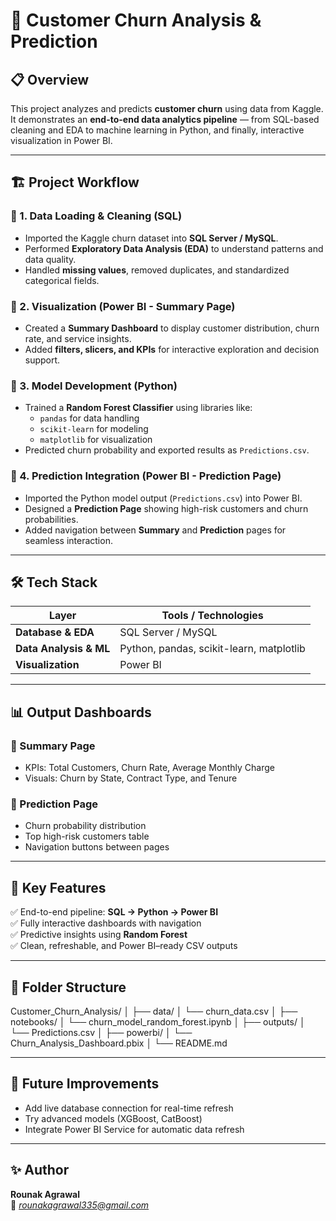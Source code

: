 # 🧠 Customer Churn Analysis & Prediction

## 📋 Overview  
This project analyzes and predicts **customer churn** using data from Kaggle.  
It demonstrates an **end-to-end data analytics pipeline** — from SQL-based cleaning and EDA to machine learning in Python, and finally, interactive visualization in Power BI.

---

## 🏗️ Project Workflow  

### 🔹 1. Data Loading & Cleaning (SQL)
- Imported the Kaggle churn dataset into **SQL Server / MySQL**.  
- Performed **Exploratory Data Analysis (EDA)** to understand patterns and data quality.  
- Handled **missing values**, removed duplicates, and standardized categorical fields.

### 🔹 2. Visualization (Power BI - Summary Page)
- Created a **Summary Dashboard** to display customer distribution, churn rate, and service insights.  
- Added **filters, slicers, and KPIs** for interactive exploration and decision support.  

### 🔹 3. Model Development (Python)
- Trained a **Random Forest Classifier** using libraries like:
  - `pandas` for data handling  
  - `scikit-learn` for modeling  
  - `matplotlib` for visualization  
- Predicted churn probability and exported results as `Predictions.csv`.  

### 🔹 4. Prediction Integration (Power BI - Prediction Page)
- Imported the Python model output (`Predictions.csv`) into Power BI.  
- Designed a **Prediction Page** showing high-risk customers and churn probabilities.  
- Added navigation between **Summary** and **Prediction** pages for seamless interaction.

---

## 🛠️ Tech Stack  

| Layer | Tools / Technologies |
|--------|-----------------------|
| **Database & EDA** | SQL Server / MySQL |
| **Data Analysis & ML** | Python, pandas, scikit-learn, matplotlib |
| **Visualization** | Power BI |

---

## 📊 Output Dashboards  

### 🔸 Summary Page
- KPIs: Total Customers, Churn Rate, Average Monthly Charge  
- Visuals: Churn by State, Contract Type, and Tenure  

### 🔸 Prediction Page
- Churn probability distribution  
- Top high-risk customers table  
- Navigation buttons between pages  

---

## 🚀 Key Features  
✅ End-to-end pipeline: **SQL → Python → Power BI**  
✅ Fully interactive dashboards with navigation  
✅ Predictive insights using **Random Forest**  
✅ Clean, refreshable, and Power BI–ready CSV outputs  

---

## 🧩 Folder Structure  
Customer_Churn_Analysis/
│
├── data/
│ └── churn_data.csv
│
├── notebooks/
│ └── churn_model_random_forest.ipynb
│
├── outputs/
│ └── Predictions.csv
│
├── powerbi/
│ └── Churn_Analysis_Dashboard.pbix
│
└── README.md

---

## 🧠 Future Improvements  
- Add live database connection for real-time refresh  
- Try advanced models (XGBoost, CatBoost)  
- Integrate Power BI Service for automatic data refresh  

---

## ✨ Author  
**Rounak Agrawal**  
📧 *rounakagrawal335@gmail.com* 
